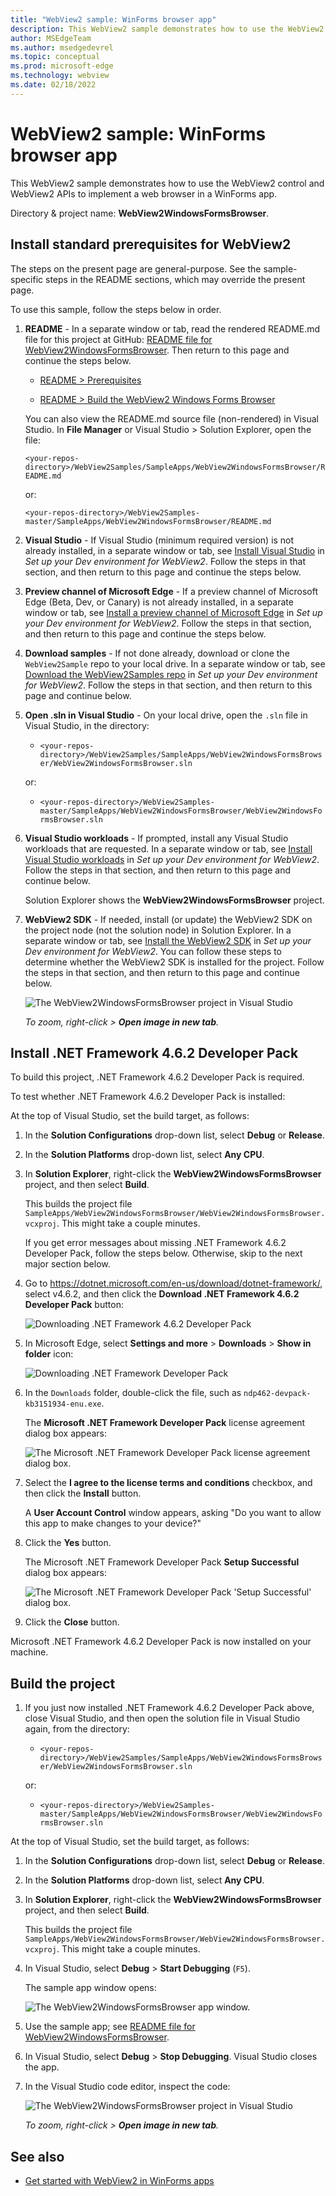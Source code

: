 ```yaml
---
title: "WebView2 sample: WinForms browser app"
description: This WebView2 sample demonstrates how to use the WebView2 control and WebView2 APIs to implement a web browser in a WinForms app.
author: MSEdgeTeam
ms.author: msedgedevrel
ms.topic: conceptual
ms.prod: microsoft-edge
ms.technology: webview
ms.date: 02/18/2022
---
```

# WebView2 sample: WinForms browser app

This WebView2 sample demonstrates how to use the WebView2 control and WebView2 APIs to implement a web browser in a WinForms app.

Directory &amp; project name: **WebView2WindowsFormsBrowser**.


<!-- ====================================================================== -->
## Install standard prerequisites for WebView2

The steps on the present page are general-purpose.  See the sample-specific steps in the README sections, which may override the present page.

To use this sample, follow the steps below in order.

1. **README** - In a separate window or tab, read the rendered README.md file for this project at GitHub: [README file for WebView2WindowsFormsBrowser](https://github.com/MicrosoftEdge/WebView2Samples/tree/master/SampleApps/WebView2WindowsFormsBrowser#readme).  Then return to this page and continue the steps below.

   * [README > Prerequisites](https://github.com/MicrosoftEdge/WebView2Samples/tree/master/SampleApps/WebView2WindowsFormsBrowser#prerequisites)

   * [README > Build the WebView2 Windows Forms Browser](https://github.com/MicrosoftEdge/WebView2Samples/tree/master/SampleApps/WebView2WindowsFormsBrowser#build-the-webview2-windows-forms-browser)

   You can also view the README.md source file (non-rendered) in Visual Studio.  In **File Manager** or Visual Studio > Solution Explorer, open the file:<!-- todo: is there a .md preview capability locally? -->

   `<your-repos-directory>/WebView2Samples/SampleApps/WebView2WindowsFormsBrowser/README.md`

   or:

   `<your-repos-directory>/WebView2Samples-master/SampleApps/WebView2WindowsFormsBrowser/README.md`

1. **Visual Studio** - If Visual Studio (minimum required version) is not already installed, in a separate window or tab, see [Install Visual Studio](../how-to/machine-setup.md#install-visual-studio) in _Set up your Dev environment for WebView2_.  Follow the steps in that section, and then return to this page and continue the steps below.

1. **Preview channel of Microsoft Edge** - If a preview channel of Microsoft Edge (Beta, Dev, or Canary) is not already installed, in a separate window or tab, see [Install a preview channel of Microsoft Edge](../how-to/machine-setup.md#install-a-preview-channel-of-microsoft-edge) in _Set up your Dev environment for WebView2_.  Follow the steps in that section, and then return to this page and continue the steps below.

1. **Download samples** - If not done already, download or clone the `WebView2Sample` repo to your local drive.  In a separate window or tab, see [Download the WebView2Samples repo](../how-to/machine-setup.md#download-the-webview2samples-repo) in _Set up your Dev environment for WebView2_.  Follow the steps in that section, and then return to this page and continue below.

1. **Open .sln in Visual Studio** - On your local drive, open the `.sln` file in Visual Studio, in the directory:

   *  `<your-repos-directory>/WebView2Samples/SampleApps/WebView2WindowsFormsBrowser/WebView2WindowsFormsBrowser.sln`

   or:

   *  `<your-repos-directory>/WebView2Samples-master/SampleApps/WebView2WindowsFormsBrowser/WebView2WindowsFormsBrowser.sln`

1. **Visual Studio workloads** - If prompted, install any Visual Studio workloads that are requested.  In a separate window or tab, see [Install Visual Studio workloads](../how-to/machine-setup.md#install-visual-studio-workloads) in _Set up your Dev environment for WebView2_.  Follow the steps in that section, and then return to this page and continue below.

   Solution Explorer shows the **WebView2WindowsFormsBrowser** project.

   <!-- Solution Explorer shows the **WebView2WindowsFormsBrowser** project: -->

   <!-- ![The WebView2WindowsFormsBrowser sample opened in Visual Studio in Solution Explorer.](media/webview2windowsformsbrowser-in-solution-explorer.png) -->
   <!--todo: create png-->

1. **WebView2 SDK** - If needed, install (or update) the WebView2 SDK on the project node (not the solution node) in Solution Explorer.  In a separate window or tab, see [Install the WebView2 SDK](../how-to/machine-setup.md#install-the-webview2-sdk) in _Set up your Dev environment for WebView2_.  You can follow these steps to determine whether the WebView2 SDK is installed for the project.  Follow the steps in that section, and then return to this page and continue below.

   <!-- this same png is used multiple times in this file -->
   ![The WebView2WindowsFormsBrowser project in Visual Studio](media/webview2windowsformsbrowser-in-visual-studio.png)

   _To zoom, right-click > **Open image in new tab**._


<!-- ====================================================================== -->
## Install .NET Framework 4.6.2 Developer Pack

To build this project, .NET Framework 4.6.2 Developer Pack is required.

To test whether .NET Framework 4.6.2 Developer Pack is installed:

At the top of Visual Studio, set the build target, as follows:

1. In the **Solution Configurations** drop-down list, select **Debug** or **Release**.

1. In the **Solution Platforms** drop-down list, select **Any CPU**.

1. In **Solution Explorer**, right-click the **WebView2WindowsFormsBrowser** project, and then select **Build**.

   This builds the project file `SampleApps/WebView2WindowsFormsBrowser/WebView2WindowsFormsBrowser.vcxproj`.  This might take a couple minutes.

   If you get error messages about missing .NET Framework 4.6.2 Developer Pack, follow the steps below.  Otherwise, skip to the next major section below.

1. Go to https://dotnet.microsoft.com/en-us/download/dotnet-framework/, select v4.6.2, and then click the **Download .NET Framework 4.6.2 Developer Pack** button:

   ![Downloading .NET Framework 4.6.2 Developer Pack](media/webview2windowsformsbrowser-dl-net-fwk.png)

1. In Microsoft Edge, select **Settings and more** > **Downloads** > **Show in folder** icon:

   ![Downloading .NET Framework Developer Pack](media/webview2windowsformsbrowser-thx-dl-net-fwk.png)

1. In the `Downloads` folder, double-click the file, such as `ndp462-devpack-kb3151934-enu.exe`.

   The **Microsoft .NET Framework Developer Pack** license agreement dialog box appears:

   ![The Microsoft .NET Framework Developer Pack license agreement dialog box.](media/webview2windowsformsbrowser-net-fwk-license-462.png)
   <!-- ![The Microsoft .NET Framework Developer Pack license agreement dialog box.](media/webview2windowsformsbrowser-net-fwk-license.png) 4.8, keep as-in, in case needed -->

1. Select the **I agree to the license terms and conditions** checkbox, and then click the **Install** button.

   A **User Account Control** window appears, asking "Do you want to allow this app to make changes to your device?"

1. Click the **Yes** button.

   The Microsoft .NET Framework Developer Pack **Setup Successful** dialog box appears:

   ![The Microsoft .NET Framework Developer Pack 'Setup Successful' dialog box.](media/webview2windowsformsbrowser-net-dev-pak-success-462.png)
   <!-- ![The Microsoft .NET Framework Developer Pack 'Setup Successful' dialog box.](media/webview2windowsformsbrowser-net-dev-pak-success.png) 4.8, keep as-in, in case needed -->

1. Click the **Close** button.

Microsoft .NET Framework 4.6.2 Developer Pack is now installed on your machine.


<!-- ====================================================================== -->
## Build the project

1. If you just now installed .NET Framework 4.6.2 Developer Pack above, close Visual Studio, and then open the solution file in Visual Studio again, from the directory:

   *  `<your-repos-directory>/WebView2Samples/SampleApps/WebView2WindowsFormsBrowser/WebView2WindowsFormsBrowser.sln`

   or:

   *  `<your-repos-directory>/WebView2Samples-master/SampleApps/WebView2WindowsFormsBrowser/WebView2WindowsFormsBrowser.sln`

At the top of Visual Studio, set the build target, as follows:

1. In the **Solution Configurations** drop-down list, select **Debug** or **Release**.

1. In the **Solution Platforms** drop-down list, select **Any CPU**.

1. In **Solution Explorer**, right-click the **WebView2WindowsFormsBrowser** project, and then select **Build**.

   This builds the project file `SampleApps/WebView2WindowsFormsBrowser/WebView2WindowsFormsBrowser.vcxproj`.  This might take a couple minutes.

1. In Visual Studio, select **Debug** > **Start Debugging** (`F5`).

   The sample app window opens:

   ![The WebView2WindowsFormsBrowser app window.](media/webview2windowsformsbrowser-app-window.png)

1. Use the sample app; see [README file for WebView2WindowsFormsBrowser](https://github.com/MicrosoftEdge/WebView2Samples/tree/master/SampleApps/WebView2WindowsFormsBrowser#readme).

1. In Visual Studio, select **Debug** > **Stop Debugging**.  Visual Studio closes the app.

1. In the Visual Studio code editor, inspect the code:

   <!-- this same png is used multiple times in this file -->
   ![The WebView2WindowsFormsBrowser project in Visual Studio](media/webview2windowsformsbrowser-in-visual-studio.png)

   _To zoom, right-click > **Open image in new tab**._


<!-- ====================================================================== -->
## See also

* [Get started with WebView2 in WinForms apps](../get-started/winforms.md)
